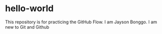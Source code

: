# hello-world
This repository is for practicing the GitHub Flow.
I am Jayson Bonggo. I am new to Git and Github

